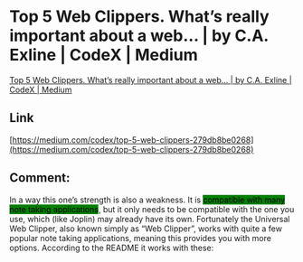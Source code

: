 # Top 5 Web Clippers. What’s really important about a web… | by C.A. Exline | CodeX | Medium
[Top 5 Web Clippers. What’s really important about a web… | by C.A. Exline | CodeX | Medium](https://medium.com/codex/top-5-web-clippers-279db8be0268) 

 ## Link 
 [https://medium.com/codex/top-5-web-clippers-279db8be0268](https://medium.com/codex/top-5-web-clippers-279db8be0268) 
 ## Comment:
In a way this one’s strength is also a weakness. It is <mark style="background: green">compatible with many note taking applications</mark>, but it only needs to be compatible with the one you use, which (like Joplin) may already have its own. Fortunately the Universal Web Clipper, also known simply as “Web Clipper”, works with quite a few popular note taking applications, meaning this provides you with more options. According to the README it works with these:
